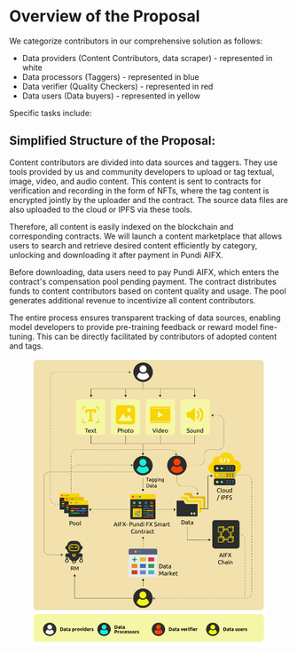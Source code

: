 # Overview of the Proposal

We categorize contributors in our comprehensive solution as follows:

* Data providers (Content Contributors, data scraper) - represented in white
* Data processors (Taggers) - represented in blue
* Data verifier (Quality Checkers) - represented in red
* Data users (Data buyers) - represented in yellow

Specific tasks include:

## Simplified Structure of the Proposal:

Content contributors are divided into data sources and taggers. They use tools provided by us and community developers to upload or tag textual, image, video, and audio content. This content is sent to contracts for verification and recording in the form of NFTs, where the tag content is encrypted jointly by the uploader and the contract. The source data files are also uploaded to the cloud or IPFS via these tools.

Therefore, all content is easily indexed on the blockchain and corresponding contracts. We will launch a content marketplace that allows users to search and retrieve desired content efficiently by category, unlocking and downloading it after payment in Pundi AIFX.

Before downloading, data users need to pay Pundi AIFX, which enters the contract's compensation pool pending payment. The contract distributes funds to content contributors based on content quality and usage. The pool generates additional revenue to incentivize all content contributors.

The entire process ensures transparent tracking of data sources, enabling model developers to provide pre-training feedback or reward model fine-tuning. This can be directly facilitated by contributors of adopted content and tags.



<figure><img src="../../.gitbook/assets/D1-02.png" alt=""><figcaption></figcaption></figure>
